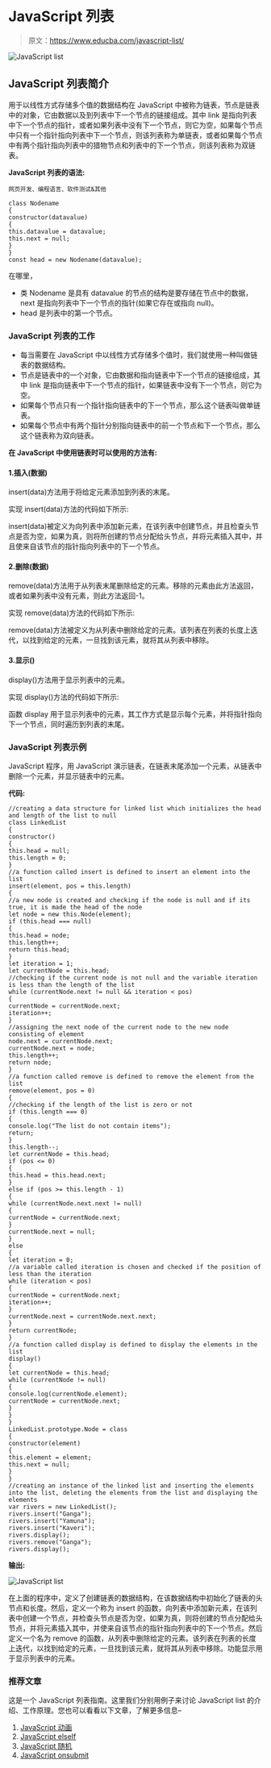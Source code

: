 # JavaScript 列表

> 原文：<https://www.educba.com/javascript-list/>

![JavaScript list](img/57afbaeca838e7b0dbd0e614a34b8400.png)



## JavaScript 列表简介

用于以线性方式存储多个值的数据结构在 JavaScript 中被称为链表，节点是链表中的对象，它由数据以及到列表中下一个节点的链接组成。其中 link 是指向列表中下一个节点的指针，或者如果列表中没有下一个节点，则它为空，如果每个节点中只有一个指针指向列表中下一个节点，则该列表称为单链表，或者如果每个节点中有两个指针指向列表中的猎物节点和列表中的下一个节点，则该列表称为双链表。

**JavaScript 列表的语法:**

<small>网页开发、编程语言、软件测试&其他</small>

```
class Nodename
{
constructor(datavalue)
{
this.datavalue = datavalue;
this.next = null;
}
}
const head = new Nodename(datavalue);
```

在哪里，

*   类 Nodename 是具有 datavalue 的节点的结构是要存储在节点中的数据，next 是指向列表中下一个节点的指针(如果它存在或指向 null)。
*   head 是列表中的第一个节点。

### JavaScript 列表的工作

*   每当需要在 JavaScript 中以线性方式存储多个值时，我们就使用一种叫做链表的数据结构。
*   节点是链表中的一个对象，它由数据和指向链表中下一个节点的链接组成，其中 link 是指向链表中下一个节点的指针，如果链表中没有下一个节点，则它为空。
*   如果每个节点只有一个指针指向链表中的下一个节点，那么这个链表叫做单链表。
*   如果每个节点中有两个指针分别指向链表中的前一个节点和下一个节点，那么这个链表称为双向链表。

**在 JavaScript 中使用链表时可以使用的方法有:**

#### 1.插入(数据)

insert(data)方法用于将给定元素添加到列表的末尾。

实现 insert(data)方法的代码如下所示:

insert(data)被定义为向列表中添加新元素，在该列表中创建节点，并且检查头节点是否为空，如果为真，则将所创建的节点分配给头节点，并将元素插入其中，并且使来自该节点的指针指向列表中的下一个节点。

#### 2.删除(数据)

remove(data)方法用于从列表末尾删除给定的元素。移除的元素由此方法返回，或者如果列表中没有元素，则此方法返回-1。

实现 remove(data)方法的代码如下所示:

remove(data)方法被定义为从列表中删除给定的元素。该列表在列表的长度上迭代，以找到给定的元素，一旦找到该元素，就将其从列表中移除。

#### 3.显示()

display()方法用于显示列表中的元素。

实现 display()方法的代码如下所示:

函数 display 用于显示列表中的元素，其工作方式是显示每个元素，并将指针指向下一个节点，同时遍历到列表的末尾。

### JavaScript 列表示例

JavaScript 程序，用 JavaScript 演示链表，在链表末尾添加一个元素，从链表中删除一个元素，并显示链表中的元素。

**代码:**

```
//creating a data structure for linked list which initializes the head and length of the list to null
class LinkedList
{
constructor()
{
this.head = null;
this.length = 0;
}
//a function called insert is defined to insert an element into the list
insert(element, pos = this.length)
{
//a new node is created and checking if the node is null and if its true, it is made the head of the node
let node = new this.Node(element);
if (this.head === null)
{
this.head = node;
this.length++;
return this.head;
}
let iteration = 1;
let currentNode = this.head;
//checking if the current node is not null and the variable iteration is less than the length of the list
while (currentNode.next != null && iteration < pos)
{
currentNode = currentNode.next;
iteration++;
}
//assigning the next node of the current node to the new node consisting of element
node.next = currentNode.next;
currentNode.next = node;
this.length++;
return node;
}
//a function called remove is defined to remove the element from the list
remove(element, pos = 0)
{
//checking if the length of the list is zero or not
if (this.length === 0)
{
console.log("The list do not contain items");
return;
}
this.length--;
let currentNode = this.head;
if (pos <= 0)
{
this.head = this.head.next;
}
else if (pos >= this.length - 1)
{
while (currentNode.next.next != null)
{
currentNode = currentNode.next;
}
currentNode.next = null;
}
else
{
let iteration = 0;
//a variable called iteration is chosen and checked if the position of less than the iteration
while (iteration < pos)
{
currentNode = currentNode.next;
iteration++;
}
currentNode.next = currentNode.next.next;
}
return currentNode;
}
//a function called display is defined to display the elements in the list
display()
{
let currentNode = this.head;
while (currentNode != null)
{
console.log(currentNode.element);
currentNode = currentNode.next;
}
}
}
LinkedList.prototype.Node = class
{
constructor(element)
{
this.element = element;
this.next = null;
}
}
//creating an instance of the linked list and inserting the elements into the list, deleting the elements from the list and displaying the elements
var rivers = new LinkedList();
rivers.insert("Ganga");
rivers.insert("Yamuna");
rivers.insert("Kaveri");
rivers.display();
rivers.remove("Ganga");
rivers.display();
```

**输出:**

![JavaScript list](img/19fa84e6ee50cea04d34c6ccab148a95.png)



在上面的程序中，定义了创建链表的数据结构，在该数据结构中初始化了链表的头节点和长度。然后，定义一个称为 insert 的函数，向列表中添加新元素，在该列表中创建一个节点，并检查头节点是否为空，如果为真，则将创建的节点分配给头节点，并将元素插入其中，并使来自该节点的指针指向列表中的下一个节点。然后定义一个名为 remove 的函数，从列表中删除给定的元素。该列表在列表的长度上迭代，以找到给定的元素，一旦找到该元素，就将其从列表中移除。功能显示用于显示列表中的元素。

### 推荐文章

这是一个 JavaScript 列表指南。这里我们分别用例子来讨论 JavaScript list 的介绍、工作原理。您也可以看看以下文章，了解更多信息–

1.  [JavaScript 动画](https://www.educba.com/javascript-animation/)
2.  [JavaScript elseIf](https://www.educba.com/javascript-elseif/)
3.  [JavaScript 随机](https://www.educba.com/javascript-random/)
4.  [JavaScript onsubmit](https://www.educba.com/javascript-onsubmit/)





